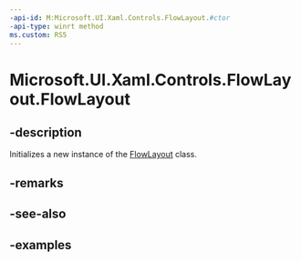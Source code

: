 ```yaml
---
-api-id: M:Microsoft.UI.Xaml.Controls.FlowLayout.#ctor
-api-type: winrt method
ms.custom: RS5
---
```


<!-- Method syntax.
public FlowLayout.FlowLayout()
-->

# Microsoft.UI.Xaml.Controls.FlowLayout.FlowLayout

## -description

Initializes a new instance of the [FlowLayout](flowlayout.md) class.

## -remarks

## -see-also

## -examples

